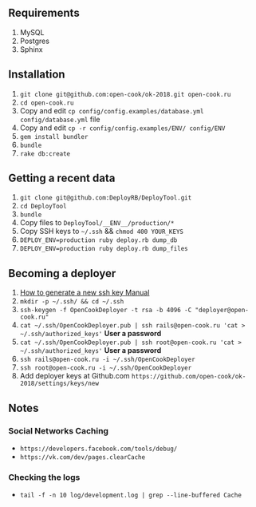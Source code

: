 ## Requirements

1. MySQL
2. Postgres
3. Sphinx

## Installation

1. `git clone git@github.com:open-cook/ok-2018.git open-cook.ru`
2. `cd open-cook.ru`
3. Copy and edit `cp config/config.examples/database.yml config/database.yml` file
4. Copy and edit `cp -r config/config.examples/ENV/ config/ENV`
5. `gem install bundler`
6. `bundle`
7. `rake db:create`

## Getting a recent data

1. `git clone git@github.com:DeployRB/DeployTool.git`
2. `cd DeployTool`
3. `bundle`
4. Copy files to `DeployTool/__ENV__/production/*`
5. Copy SSH keys to `~/.ssh` && `chmod 400 YOUR_KEYS`
6. `DEPLOY_ENV=production ruby deploy.rb dump_db`
7. `DEPLOY_ENV=production ruby deploy.rb dump_files`

## Becoming a deployer

1. [How to generate a new ssh key Manual](https://help.github.com/articles/generating-a-new-ssh-key-and-adding-it-to-the-ssh-agent/#generating-a-new-ssh-key)
2. `mkdir -p ~/.ssh/ && cd ~/.ssh`
3. `ssh-keygen -f OpenCookDeployer -t rsa -b 4096 -C "deployer@open-cook.ru"`
4. `cat ~/.ssh/OpenCookDeployer.pub | ssh rails@open-cook.ru 'cat > ~/.ssh/authorized_keys'` **User a password**
5. `cat ~/.ssh/OpenCookDeployer.pub | ssh root@open-cook.ru 'cat > ~/.ssh/authorized_keys'` **User a password**
6. `ssh rails@open-cook.ru -i ~/.ssh/OpenCookDeployer`
7. `ssh root@open-cook.ru -i ~/.ssh/OpenCookDeployer`
8. Add deployer keys at Github.com `https://github.com/open-cook/ok-2018/settings/keys/new`

## Notes

### Social Networks Caching

* `https://developers.facebook.com/tools/debug/`
* `https://vk.com/dev/pages.clearCache`

### Checking the logs

* `tail -f -n 10 log/development.log | grep --line-buffered Cache`
